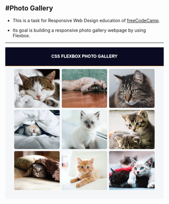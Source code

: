 #Photo Gallery
---
+ This is a task for Responsive Web Design education of [freeCodeCamp](https://www.freecodecamp.org/learn/2022/responsive-web-design/).

+ Its goal is building a responsive photo gallery webpage by using Flexbox.





---

![PhotoGallery](PhotoGallery.png)
